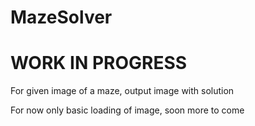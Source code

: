 # MazeSolver
# WORK IN PROGRESS
For given image of a maze, output image with solution

For now only basic loading of image, soon more to come
